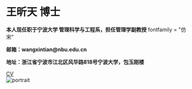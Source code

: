 
  <tr>
    <td width="75%">
      <h1>王昕天 博士</h1>
      <p><b>本人现任职于宁波大学 管理科学与工程系，担任管理学副教授</b> fontfamily = "仿宋"</p>
      <p><b>邮箱：wangxintian@nbu.edu.cn</b></p>
      <p><b>地址：浙江省宁波市江北区风华路818号宁波大学，包玉刚楼</b></p>
      <div class="s-component-content"><a class="s-common-button  s-font-body s-action-button" href="https://wangxt120.github.io/wangxt120/cvuoload.pdf" data-component="button" target="_blank">CV</a></div>
    </td>
    <td width="25%">
      <img src="https://wangxt120.github.io/wangxt120/IMG_5284.jpg" alt="portrait" style="zoom:100%"> 
    </td>
  </tr>
